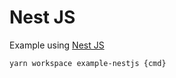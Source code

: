 # Nest JS

Example using [Nest JS](https://nestjs.com/)

```bash
yarn workspace example-nestjs {cmd}
```
